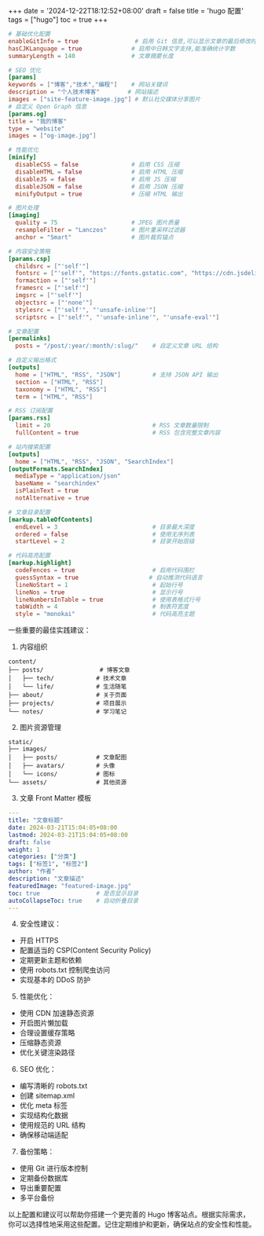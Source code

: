 +++
date = '2024-12-22T18:12:52+08:00'
draft = false
title = 'hugo 配置'
tags = ["hugo"]
toc = true
+++

```toml
# 基础优化配置
enableGitInfo = true                # 启用 Git 信息,可以显示文章的最后修改时间
hasCJKLanguage = true              # 启用中日韩文字支持,能准确统计字数
summaryLength = 140                # 文章摘要长度

# SEO 优化
[params]
keywords = ["博客","技术","编程"]    # 网站关键词
description = "个人技术博客"        # 网站描述
images = ["site-feature-image.jpg"] # 默认社交媒体分享图片
# 自定义 Open Graph 信息
[params.og]
title = "我的博客"
type = "website"
images = ["og-image.jpg"]

# 性能优化
[minify]
  disableCSS = false               # 启用 CSS 压缩
  disableHTML = false              # 启用 HTML 压缩
  disableJS = false                # 启用 JS 压缩
  disableJSON = false              # 启用 JSON 压缩
  minifyOutput = true              # 压缩 HTML 输出

# 图片处理
[imaging]
  quality = 75                     # JPEG 图片质量
  resampleFilter = "Lanczos"       # 图片重采样过滤器
  anchor = "Smart"                 # 图片裁剪锚点

# 内容安全策略
[params.csp]
  childsrc = ["'self'"]
  fontsrc = ["'self'", "https://fonts.gstatic.com", "https://cdn.jsdelivr.net"]
  formaction = ["'self'"]
  framesrc = ["'self'"]
  imgsrc = ["'self'"]
  objectsrc = ["'none'"]
  stylesrc = ["'self'", "'unsafe-inline'"]
  scriptsrc = ["'self'", "'unsafe-inline'", "'unsafe-eval'"]

# 文章配置
[permalinks]
  posts = "/post/:year/:month/:slug/"    # 自定义文章 URL 结构

# 自定义输出格式
[outputs]
  home = ["HTML", "RSS", "JSON"]         # 支持 JSON API 输出
  section = ["HTML", "RSS"]
  taxonomy = ["HTML", "RSS"]
  term = ["HTML", "RSS"]

# RSS 订阅配置
[params.rss]
  limit = 20                             # RSS 文章数量限制
  fullContent = true                     # RSS 包含完整文章内容

# 站内搜索配置
[outputs]
  home = ["HTML", "RSS", "JSON", "SearchIndex"]
[outputFormats.SearchIndex]
  mediaType = "application/json"
  baseName = "searchindex"
  isPlainText = true
  notAlternative = true

# 文章目录配置
[markup.tableOfContents]
  endLevel = 3                           # 目录最大深度
  ordered = false                        # 使用无序列表
  startLevel = 2                         # 目录开始层级

# 代码高亮配置
[markup.highlight]
  codeFences = true                      # 启用代码围栏
  guessSyntax = true                    # 自动推测代码语言
  lineNoStart = 1                        # 起始行号
  lineNos = true                         # 显示行号
  lineNumbersInTable = true              # 使用表格式行号
  tabWidth = 4                           # 制表符宽度
  style = "monokai"                      # 代码高亮主题
```

一些重要的最佳实践建议：

1. 内容组织
```
content/
├── posts/                # 博客文章
│   ├── tech/            # 技术文章
│   └── life/            # 生活随笔
├── about/               # 关于页面
├── projects/            # 项目展示
└── notes/               # 学习笔记
```

2. 图片资源管理
```
static/
├── images/
│   ├── posts/           # 文章配图
│   ├── avatars/         # 头像
│   └── icons/           # 图标
└── assets/              # 其他资源
```

3. 文章 Front Matter 模板
```yaml
---
title: "文章标题"
date: 2024-03-21T15:04:05+08:00
lastmod: 2024-03-21T15:04:05+08:00
draft: false
weight: 1
categories: ["分类"]
tags: ["标签1", "标签2"]
author: "作者"
description: "文章描述"
featuredImage: "featured-image.jpg"
toc: true                # 是否显示目录
autoCollapseToc: true    # 自动折叠目录
---
```

4. 安全性建议：
- 开启 HTTPS
- 配置适当的 CSP(Content Security Policy)
- 定期更新主题和依赖
- 使用 robots.txt 控制爬虫访问
- 实现基本的 DDoS 防护

5. 性能优化：
- 使用 CDN 加速静态资源
- 开启图片懒加载
- 合理设置缓存策略
- 压缩静态资源
- 优化关键渲染路径

6. SEO 优化：
- 编写清晰的 robots.txt
- 创建 sitemap.xml
- 优化 meta 标签
- 实现结构化数据
- 使用规范的 URL 结构
- 确保移动端适配

7. 备份策略：
- 使用 Git 进行版本控制
- 定期备份数据库
- 导出重要配置
- 多平台备份

以上配置和建议可以帮助你搭建一个更完善的 Hugo 博客站点。根据实际需求，你可以选择性地采用这些配置。记住定期维护和更新，确保站点的安全性和性能。

